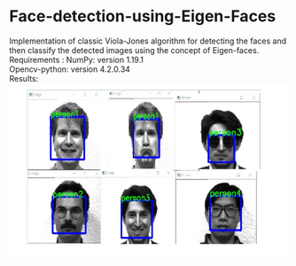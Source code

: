 # Face-detection-using-Eigen-Faces
Implementation of classic Viola-Jones algorithm for detecting the faces and then classify the detected images using the concept of Eigen-faces.
<br />
Requirements :
NumPy: version 1.19.1 <br />
Opencv-python: version 4.2.0.34 <br />
Results: <br />
![alt text](https://github.com/jitenderkumar21/Face-detection-using-Eigen-Faces/blob/main/Result_image.png?raw=true)
